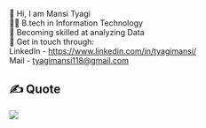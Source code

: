 👋 Hi, I am Mansi Tyagi <br>
👩‍💻 B.tech in Information Technology <br>
🌱 Becoming skilled at analyzing Data <br>
📧 Get in touch through: <br> 
   LinkedIn -  https://www.linkedin.com/in/tyagimansi/   <br>
   Mail - tyagimansi118@gmail.com   


   


## ✍️ Quote
![](https://quotes-github-readme.vercel.app/api?type=vetical&theme=radical)   <br>




